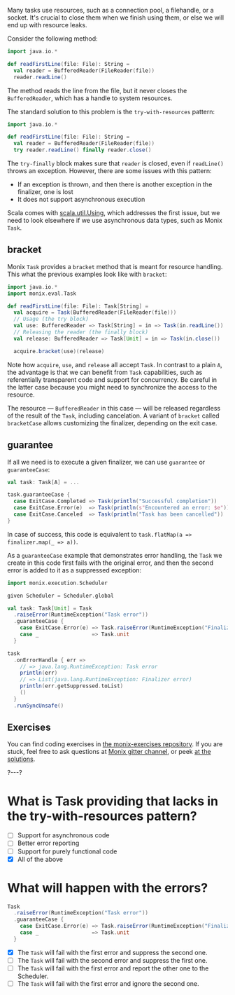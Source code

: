 Many tasks use resources, such as a connection pool, a filehandle, or a socket.
It's crucial to close them when we finish using them, or else we will end up with resource leaks.

Consider the following method:

```scala 
import java.io.*

def readFirstLine(file: File): String =
  val reader = BufferedReader(FileReader(file))
  reader.readLine()
```

The method reads the line from the file, but it never closes the `BufferedReader`, which has a handle to system resources.

The standard solution to this problem is the `try-with-resources` pattern:

```scala 
import java.io.*

def readFirstLine(file: File): String =
  val reader = BufferedReader(FileReader(file))
  try reader.readLine() finally reader.close()
```

The `try-finally` block makes sure that `reader` is closed, even if `readLine()` throws an exception.
However, there are some issues with this pattern:
- If an exception is thrown, and then there is another exception in the finalizer, one is lost
- It does not support asynchronous execution

Scala comes with [scala.util.Using](https://www.scala-lang.org/API/current/scala/util/Using$.html), which addresses the first issue, but we need to
look elsewhere if we use asynchronous data types, such as Monix `Task`.

## bracket

Monix `Task` provides a `bracket` method that is meant for resource handling.
This what the previous examples look like with `bracket`:

```scala 
import java.io.*
import monix.eval.Task

def readFirstLine(file: File): Task[String] =
  val acquire = Task(BufferedReader(FileReader(file)))
  // Usage (the try block)
  val use: BufferedReader => Task[String] = in => Task(in.readLine())
  // Releasing the reader (the finally block)
  val release: BufferedReader => Task[Unit] = in => Task(in.close())

  acquire.bracket(use)(release)
```

Note how `acquire`, `use`, and `release` all accept `Task`.
In contrast to a plain `A`, the advantage is that we can benefit from `Task` capabilities, such as referentially transparent code and support for concurrency.
Be careful in the latter case because you might need to synchronize the access to the resource.

The resource — `BufferedReader` in this case — will be released regardless of the result of the `Task`, including cancelation.
A variant of `bracket` called `bracketCase` allows customizing the finalizer, depending on the exit case.

## guarantee

If all we need is to execute a given finalizer, we can use `guarantee` or `guaranteeCase`:

```scala 
val task: Task[A] = ...

task.guaranteeCase {
  case ExitCase.Completed => Task(println("Successful completion"))
  case ExitCase.Error(e)  => Task(println(s"Encountered an error: $e"))
  case ExitCase.Canceled  => Task(println("Task has been cancelled"))
}
```

In case of success, this code is equivalent to `task.flatMap(a => finalizer.map(_ => a))`.

As a `guaranteeCase` example that demonstrates error handling, the `Task` we create in this code first fails with the original error, and then the second error is added to it as a suppressed exception:

```scala
import monix.execution.Scheduler

given Scheduler = Scheduler.global

val task: Task[Unit] = Task
  .raiseError(RuntimeException("Task error"))
  .guaranteeCase {
    case ExitCase.Error(e) => Task.raiseError(RuntimeException("Finalizer error"))
    case _                 => Task.unit
  }

task
  .onErrorHandle { err =>
    // => java.lang.RuntimeException: Task error
    println(err)
    // => List(java.lang.RuntimeException: Finalizer error)
    println(err.getSuppressed.toList)
    ()
  }
  .runSyncUnsafe()
```

## Exercises

You can find coding exercises in [the monix-exercises repository](https://github.com/scalazone/monix-exercises/blob/main/monix-task-exercises/src/main/scala/scalazone/monix/lesson6/ResourceSafetyExercises.scala).
If you are stuck, feel free to ask questions at [Monix gitter channel](https://gitter.im/monix/monix),
or peek [at the solutions](https://github.com/scalazone/monix-exercises/blob/main/monix-task-solutions/src/main/scala/scalazone/monix/lesson6/ResourceSafetyExercisesSolutions.scala).

?---?

# What is Task providing that lacks in the try-with-resources pattern?

- [ ] Support for asynchronous code
- [ ] Better error reporting
- [ ] Support for purely functional code
- [X] All of the above

# What will happen with the errors?

```scala
Task
  .raiseError(RuntimeException("Task error"))
  .guaranteeCase {
    case ExitCase.Error(e) => Task.raiseError(RuntimeException("Finalizer error"))
    case _                 => Task.unit
  }
```

- [X] The `Task` will fail with the first error and suppress the second one.
- [ ] The `Task` will fail with the second error and suppress the first one.
- [ ] The `Task` will fail with the first error and report the other one to the Scheduler.
- [ ] The `Task` will fail with the first error and ignore the second one.
